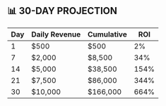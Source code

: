 ## 📊 30-DAY PROJECTION

| Day | Daily Revenue | Cumulative | ROI |
|-----|---------------|------------|-----|
| 1 | $500 | $500 | 2% |
| 7 | $2,000 | $8,500 | 34% |
| 14 | $5,000 | $38,500 | 154% |
| 21 | $7,500 | $86,000 | 344% |
| 30 | $10,000 | $166,000 | 664% |
